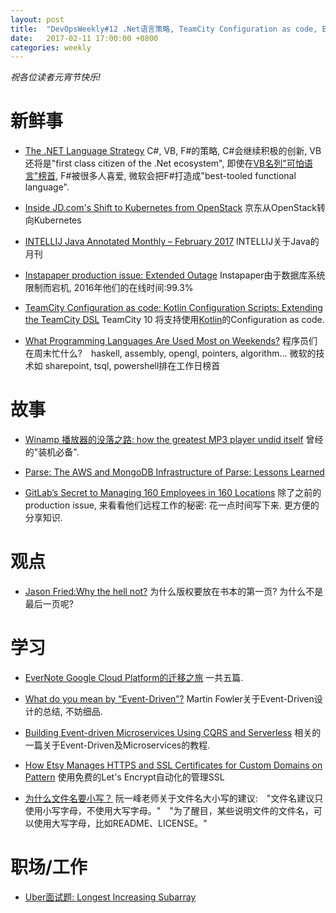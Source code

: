 ```yaml
---
layout: post
title:  "DevOpsWeekly#12 .Net语言策略, TeamCity Configuration as code, EverNote的GCP迁移之旅, Event-Driven设计, Uber面试题"
date:   2017-02-11 17:00:00 +0800
categories: weekly
---
```


*祝各位读者元宵节快乐!*


# 新鲜事

 - [The .NET Language Strategy](https://blogs.msdn.microsoft.com/dotnet/2017/02/01/the-net-language-strategy/)
   C#, VB, F#的策略, C#会继续积极的创新, VB还将是"first class citizen of the .Net ecosystem", 即使在[VB名列"可怕语言"榜首](http://stackoverflow.com/research/developer-survey-2016#technology-most-loved-dreaded-and-wanted), F#被很多人喜爱, 微软会把F#打造成"best-tooled functional language".
 
 - [Inside JD.com's Shift to Kubernetes from OpenStack](http://blog.kubernetes.io/2017/02/inside-jd-com-shift-to-kubernetes-from-openstack.html)
    京东从OpenStack转向Kubernetes
    
 - [INTELLIJ Java Annotated Monthly – February 2017](https://blog.jetbrains.com/idea/2017/02/java-annotated-monthly-february-2017/) 
    INTELLIJ关于Java的月刊
 
 - [Instapaper production issue: Extended Outage](http://blog.instapaper.com/post/157027537441)
    Instapaper由于数据库系统限制而宕机, 2016年他们的在线时间:99.3%
 
 - [TeamCity Configuration as code: Kotlin Configuration Scripts: Extending the TeamCity DSL](https://blog.jetbrains.com/teamcity/2017/02/kotlin-configuration-scripts-extending-the-teamcity-dsl/)
    TeamCity 10 将支持使用[Kotlin](https://kotlinlang.org/)的Configuration as code. 
 
 - [What Programming Languages Are Used Most on Weekends?](http://stackoverflow.blog/2017/02/What-Programming-Languages-Weekends/)
    程序员们在周末忙什么?　haskell,  assembly, opengl, pointers, algorithm... 微软的技术如 sharepoint, tsql, powershell排在工作日榜首


# 故事

- [Winamp 播放器的没落之路: how the greatest MP3 player undid itself](https://arstechnica.com/business/2012/06/winamp-how-greatest-mp3-player-undid-itself/)
    曾经的"装机必备".

- [Parse: The AWS and MongoDB Infrastructure of Parse: Lessons Learned](https://medium.baqend.com/parse-is-gone-a-few-secrets-about-their-infrastructure-91b3ab2fcf71#.osbfq5cct)

- [GitLab’s Secret to Managing 160 Employees in 160 Locations](https://blog.ycombinator.com/gitlab-distributed-startup/)
    除了之前的production issue, 来看看他们远程工作的秘密: 花一点时间写下来. 更方便的分享知识. 

# 观点

 - [Jason Fried:Why the hell not?](https://m.signalvnoise.com/why-the-hell-not-27c3fa735157#.sfo1spz0o)
    为什么版权要放在书本的第一页? 为什么不是最后一页呢?
 
# 学习
 
 - [EverNote Google Cloud Platform的迁移之旅](https://blog.evernote.com/tech/2017/02/08/part-1-evernote-service-options-migrate-google-cloud-platform-gcp/)
    一共五篇.

- [What do you mean by “Event-Driven”?](https://martinfowler.com/articles/201701-event-driven.html)
   Martin Fowler关于Event-Driven设计的总结, 不妨细品.

- [Building Event-driven Microservices Using CQRS and Serverless](http://www.kennybastani.com/2017/01/building-event-driven-microservices.html)
    相关的一篇关于Event-Driven及Microservices的教程.

- [How Etsy Manages HTTPS and SSL Certificates for Custom Domains on Pattern](https://codeascraft.com/2017/01/31/how-etsy-manages-https-and-ssl-certificates-for-custom-domains-on-pattern/?utm_source=wanqu.co&utm_campaign=Wanqu+Daily&utm_medium=rss)
    使用免费的Let's Encrypt自动化的管理SSL
    
 - [为什么文件名要小写？](http://www.ruanyifeng.com/blog/2017/02/filename-should-be-lowercase.html)
 阮一峰老师关于文件名大小写的建议:　"文件名建议只使用小写字母，不使用大写字母。"　"为了醒目，某些说明文件的文件名，可以使用大写字母，比如README、LICENSE。"

 
# 职场/工作

- [Uber面试题:  Longest Increasing Subarray](http://blog.gainlo.co/index.php/2017/02/02/uber-interview-questions-longest-increasing-subarray/)
    
